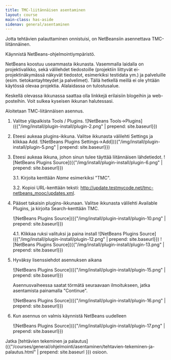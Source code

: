 ```yaml
---
title: TMC-liitännäisen asentaminen
layout: course
main-class: has-aside
sidenav: general/asentaminen
---
```

Jotta tehtävien palauttaminen onnistuisi, on NetBeansiin asennettava TMC-liitännäinen.

Käynnistä NetBeans-ohjelmointiympäristö.

NetBeans koostuu useammasta ikkunasta. Vasemmalla laidalla on projektivalikko, sekä välilehdet tiedostoille (projektiin liittyvät ei-projektinäkymässä näkyvät tiedostot, esimerkiksi testidata ym.) ja palveluille (esim. tietokantayhteydet ja palvelimet). Tällä hetkellä meillä ei ole yhtään käytössä olevaa projektia. Alalaidassa on tulostusalue.

Keskellä olevassa ikkunassa saattaa olla linkkejä erilaisiin blogeihin ja web-posteihin. Voit sulkea kyseisen ikkunan halutessasi.

Aloitetaan TMC-liitännäisen asennus. 

1. Valitse yläpalkista Tools / Plugins.
  ![NetBeans Tools->Plugins]({{"/img/install/plugin-install/plugin-2.png" | prepend: site.baseurl}})
2. Eteesi aukeaa plugins-ikkuna. Valitse ikkunasta välilehti Settings ja klikkaa Add.
  ![NetBeans Plugins Settings->Add]({{"/img/install/plugin-install/plugin-5.png" | prepend: site.baseurl}})
3. Eteesi aukeaa ikkuna, johon sinun tulee täyttää liitännäisen lähdetiedot.
    ![NetBeans Plugins Source]({{"/img/install/plugin-install/plugin-6.png" | prepend: site.baseurl}})
    
    3.1. Kirjoita kenttään *Name* esimerkiksi "TMC".

    3.2. Kopioi URL-kenttään teksti: <http://update.testmycode.net/tmc-netbeans_mooc/updates.xml>.

4. Pääset takaisin plugins-ikkunaan. Valitse ikkunasta välilehti Available Plugins, ja kirjoita Search-kenttään TMC.
    
    ![NetBeans Plugins Source]({{"/img/install/plugin-install/plugin-10.png" | prepend: site.baseurl}})
    
    4.1. Klikkaa ruksi valituksi ja paina install
        ![NetBeans Plugins Source]({{"/img/install/plugin-install/plugin-12.png" | prepend: site.baseurl}})
        ![NetBeans Plugins Source]({{"/img/install/plugin-install/plugin-13.png" | prepend: site.baseurl}})
5. Hyväksy lisenssiehdot asennuksen aikana

    ![NetBeans Plugins Source]({{"/img/install/plugin-install/plugin-15.png" | prepend: site.baseurl}})

    Asennusvaiheessa saatat törmätä seuraavaan ilmoitukseen, jatka asentamista painamalla "Continue".

    ![NetBeans Plugins Source]({{"/img/install/plugin-install/plugin-16.png" | prepend: site.baseurl}})

9. Kun asennus on valmis käynnistä NetBeans uudelleen

	![NetBeans Plugins Source]({{"/img/install/plugin-install/plugin-17.png" | prepend: site.baseurl}})

Jatka [tehtävien tekeminen ja palautus]({{"/courses/general/ohjelmointi/asentaminen/tehtavien-tekeminen-ja-palautus.html" | prepend: site.baseurl }}) osioon.